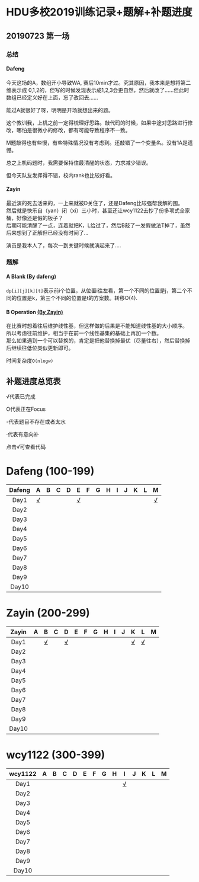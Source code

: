 # HDU多校2019训练记录+题解+补题进度

## 20190723 第一场

### 总结

#### Dafeng 
今天这场的A，数组开小导致WA, 赛后10min才过。究其原因，我本来是想将第二维表示成
0,1,2的，但写的时候发现表示成1,2,3会更自然，然后就改了……但此时数组已经定义好在上面，忘了改回去……

能过A就很好了呀，明明是开场就想出来的题。

这个教训我，上机之前一定得梳理好思路。敲代码的时候，如果中途对思路进行修改，哪怕是很微小的修改，都有可能导致程序不一致。

M题敲得也有些慢，有些特殊情况没有考虑到。还敲错了一个变量名。没有1A是遗憾。

总之上机码题时，我需要保持住最清醒的状态，力求减少错误。

但今天队友发挥得不错，校内rank也比较好看。

#### Zayin
最近演的死去活来的，一上来就被D关住了，还是Dafeng比较强帮我解的围。  
然后就是快乐自（yan）闭（xi）三小时，甚至还让wcy1122去抄了份多项式全家桶，好像还是假的板子？  
后期可能清醒了一点，连着就把K，L给过了，然后B敲了一发假做法T掉了，虽然后来想到了正解但已经没有时间了...  
  
演员是我本人了，每次一到关键时候就演起来了....  


### 题解


#### A Blank  (By dafeng)

`dp[i][j][k][t]`表示前i个位置，从位置i往左看，第一个不同的位置是j，第二个不同的位置是k，第三个不同的位置是t的方案数。转移O(4).
#### B Operation [(By Zayin)](https://github.com/Dafenghh/Training_Summary/blob/master/code/HDU2019/Day1/B_Zayin.cpp)
在比赛时想着往后维护线性基，但这样做的后果是不能知道线性基的大小顺序。  
所以考虑往前维护，相当于在前一个线性基集的基础上再加一个数。  
那么如果遇到一个可以替换的，肯定是把他替换掉最优（尽量往右），然后替换掉后继续往低位类似更新即可。  

时间复杂度`O(nlogw)`

## 补题进度总览表

√代表已完成

O代表正在Focus

-代表题目不存在或者太水

·代表有意向补

点击√可查看代码


# Dafeng (100-199)

Dafeng  |   A    |   B    |   C    |   D    |   E    |   F    |   G    |   H    |   I    |   J    |   K    |   L    | M
:------:|:------:|:------:|:------:|:------:|:------:|:------:|:------:|:------:|:------:|:------:|:------:|:------:|:------:
Day1    |[√][100]|        |        |        |[√][101]|        |        |        |        |        |        |        |[√][102]
Day2    |        |        |        |        |        |        |        |        |        |        |        |        |
Day3    |        |        |        |        |        |        |        |        |        |        |        |        |
Day4    |        |        |        |        |        |        |        |        |        |        |        |        |
Day5    |        |        |        |        |        |        |        |        |        |        |        |        |
Day6    |        |        |        |        |        |        |        |        |        |        |        |        |
Day7    |        |        |        |        |        |        |        |        |        |        |        |        |
Day8    |        |        |        |        |        |        |        |        |        |        |        |        |
Day9    |        |        |        |        |        |        |        |        |        |        |        |        |
Day10   |        |        |        |        |        |        |        |        |        |        |        |        |


[100]: https://github.com/Dafenghh/Training_Summary/blob/master/code/HDU2019/day1/A_dafeng.cpp
[101]: https://github.com/Dafenghh/Training_Summary/blob/master/code/HDU2019/day1/E_dafeng.cpp
[102]: https://github.com/Dafenghh/Training_Summary/blob/master/code/HDU2019/day1/M_dafeng.cpp


# Zayin (200-299) 

Zayin   |   A    |   B    |   C    |   D    |   E    |   F    |   G    |   H    |   I    |   J    |   K    |   L    | M
:------:|:------:|:------:|:------:|:------:|:------:|:------:|:------:|:------:|:------:|:------:|:------:|:------:|:------:
Day1    |        |[√][203]|        |[√][200]|        |        |        |        |        |        |[√][201]|[√][202]|
Day2    |        |        |        |        |        |        |        |        |        |        |        |        |
Day3    |        |        |        |        |        |        |        |        |        |        |        |        |
Day4    |        |        |        |        |        |        |        |        |        |        |        |        |
Day5    |        |        |        |        |        |        |        |        |        |        |        |        |
Day6    |        |        |        |        |        |        |        |        |        |        |        |        |
Day7    |        |        |        |        |        |        |        |        |        |        |        |        |
Day8    |        |        |        |        |        |        |        |        |        |        |        |        |
Day9    |        |        |        |        |        |        |        |        |        |        |        |        |
Day10   |        |        |        |        |        |        |        |        |        |        |        |        |

[200]: https://github.com/Dafenghh/Training_Summary/blob/master/code/HDU2019/Day1/D_zayin.cpp
[201]: https://github.com/Dafenghh/Training_Summary/blob/master/code/HDU2019/Day1/K_zayin.cpp
[202]: https://github.com/Dafenghh/Training_Summary/blob/master/code/HDU2019/Day1/L_zayin.cpp
[203]: https://github.com/Dafenghh/Training_Summary/blob/master/code/HDU2019/Day1/B_Zayin.cpp


# wcy1122 (300-399)

wcy1122 |   A    |   B    |   C    |   D    |   E    |   F    |   G    |   H    |   I    |   J    |   K    |   L    | M
:------:|:------:|:------:|:------:|:------:|:------:|:------:|:------:|:------:|:------:|:------:|:------:|:------:|:------:
Day1    |        |        |        |        |        |        |        |        |[√][300]|        |        |        |
Day2    |        |        |        |        |        |        |        |        |        |        |        |        |
Day3    |        |        |        |        |        |        |        |        |        |        |        |        |
Day4    |        |        |        |        |        |        |        |        |        |        |        |        |
Day5    |        |        |        |        |        |        |        |        |        |        |        |        |
Day6    |        |        |        |        |        |        |        |        |        |        |        |        |
Day7    |        |        |        |        |        |        |        |        |        |        |        |        |
Day8    |        |        |        |        |        |        |        |        |        |        |        |        |
Day9    |        |        |        |        |        |        |        |        |        |        |        |        |
Day10   |        |        |        |        |        |        |        |        |        |        |        |        |

[300]: https://github.com/Dafenghh/Training_Summary/blob/master/code/HDU2019/day1/L_wcy1122.cpp

